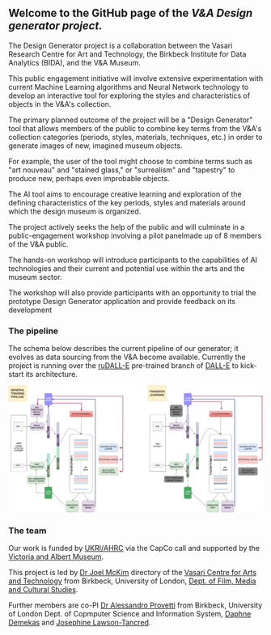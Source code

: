 ## Welcome to the GitHub page of the *V&A Design generator project.*


The Design Generator project is a collaboration between the Vasari Research Centre for Art and Technology, the Birkbeck Institute for Data Analytics (BIDA), and the V&A Museum. 

This public engagement initiative will involve extensive experimentation with current Machine Learning algorithms and Neural Network technology to develop an interactive tool for exploring the styles and characteristics of objects in the V&A's collection. 

The primary planned outcome of the project will be a "Design Generator" tool that allows members of the public to combine key terms from the V&A's collection categories (periods, styles, materials, techniques, etc.) in order to generate images of new, imagined museum objects. 

For example, the user of the tool might choose to combine terms such as "art nouveau" and "stained glass," or "surrealism" and "tapestry" to produce new, perhaps even improbable objects. 

The AI tool aims to encourage creative learning and exploration of the defining characteristics of the key periods, styles and materials around which the design museum is organized.

The project actively seeks the help of the public and will culminate in a public-engagement workshop involving a pilot panelmade up of 8 members of the V&A public. 

The hands-on workshop will introduce participants to the capabilities of AI technologies and their current and potential use within the arts
and the museum sector. 

The workshop will also provide participants with an opportunity to trial the prototype Design Generator application and provide feedback on its development


### The pipeline

The schema below describes the current pipeline of our generator; it evolves as data sourcing from the V&A become available.
Currently the project is running over the [ruDALL-E](https://github.com/ai-forever/ru-dalle) pre-trained branch of [DALL-E](https://openai.com/dall-e-2/) to kick-start its architecture.

![A pipeline for the V&A generator](birkbeck_wf_transfer_learning.png "A pipeline for the V&A generator")


### The team

Our work is funded by [UKRI/AHRC](https://www.ukri.org/councils/ahrc/) via the CapCo call and supported by the [Victoria and Albert Museum](https://www.vam.ac.uk/).

This project is led by [Dr Joel McKim](https://www.bbk.ac.uk/our-staff/profile/8005964/joel-mckim)  directory of the [Vasari Centre for Arts and Technology](http://www7.bbk.ac.uk/vasari/) from Birkbeck, University of London, [Dept. of Film, Media and Cultural Studies](https://www.bbk.ac.uk/departments/culture).

Further members are co-PI [Dr Alessandro Provetti](https://www.bbk.ac.uk/our-staff/profile/8005964/joel-mckim) from Birkbeck, University of London Dept. of Copmputer Science and Information System, [Daphne Demekas](https://github.com/daphnedemekas) and [Josephine Lawson-Tancred](https://github.com/JoLawsonTancred).


